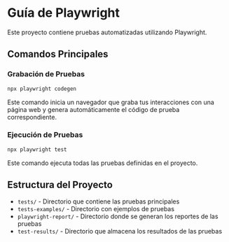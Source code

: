 # Guía de Playwright

Este proyecto contiene pruebas automatizadas utilizando Playwright.

## Comandos Principales

### Grabación de Pruebas

```bash
npx playwright codegen
```

Este comando inicia un navegador que graba tus interacciones con una página web y genera automáticamente el código de prueba correspondiente.

### Ejecución de Pruebas

```bash
npx playwright test
```

Este comando ejecuta todas las pruebas definidas en el proyecto.

## Estructura del Proyecto

- `tests/` - Directorio que contiene las pruebas principales
- `tests-examples/` - Directorio con ejemplos de pruebas
- `playwright-report/` - Directorio donde se generan los reportes de las pruebas
- `test-results/` - Directorio que almacena los resultados de las pruebas
